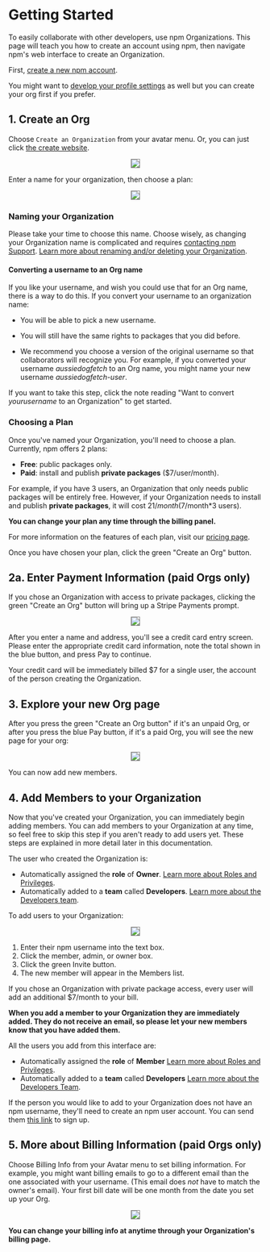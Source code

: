 <!--
title: QA-ORGS-2 - Getting Started
featured: true
-->

# Getting Started

To easily collaborate with other developers, use npm Organizations. This page will teach you how to create an account using npm, then navigate npm's web interface to create an Organization.

First, [create a new npm account](https://docs.npmjs.com/getting-started/installing-node). 

You might want to [develop your profile settings](https://docs.npmjs.com/getting-started/modifying_your_profile_from_command_line) as well but you can create your org first if you prefer. 

## 1. Create an Org

Choose `Create an Organization` from your avatar menu. Or, you can just click [the create website].

<div style="text-align: center;"><img src="/images/choosing-create-org-from-menu.png" style="border: 1px solid gray;"></div>

Enter a name for your organization, then choose a plan:

<div style="text-align: center;"><img src="/images/create-org.png" style="border: 1px solid gray;"></div>

### Naming your Organization
Please take your time to choose this name. Choose wisely, as changing your Organization name is complicated and requires [contacting npm Support]. 
[Learn more about renaming and/or deleting your Organization].

#### Converting a username to an Org name

If you like your username, and wish you could use that for an Org name, there is a way to do this. If you convert your username to an organization name:

* You will be able to pick a new username.

* You will still have the same rights to packages that you did before.

* We recommend you choose a version of the original username so that collaborators will recognize you. For example, if you converted your username _aussiedogfetch_ to an Org name, you might name your new username _aussiedogfetch-user_. 

If you want to take this step, click the note reading "Want to convert _yourusername_ to an Organization" to get started. 

### Choosing a Plan 

Once you've named your Organization, you'll need to choose a plan.
Currently, npm offers 2 plans:

  - **Free**: public packages only.
  - **Paid**: install and publish **private packages** ($7/user/month).

For example, if you have 3 users, an Organization that only needs public 
packages will be entirely free. However, if your Organization needs to
install and publish **private packages**, it will cost $21/month 
($7/month*3 users).

**You can change your plan any time through the billing panel.** 

For more information on the features of each plan, visit our [pricing page].

Once you have chosen your plan, click the green "Create an Org"
button.

## 2a. Enter Payment Information (paid Orgs only)

If you chose an Organization with access to private packages, clicking the
green "Create an Org" button will bring up a Stripe Payments
prompt. 

<div style="text-align: center;"><img src="/images/credit-card-address.png" style="border: 1px solid gray;"></div>

After you enter a name and address, you'll see a credit card entry screen. Please enter the appropriate credit card information, note the total shown in the blue button, and press Pay to continue.

Your credit card will be immediately billed $7 for a single user, the
account of the person creating the Organization.

## 3. Explore your new Org page

After you press the green "Create an Org button" if it's an unpaid Org, or after you press the blue Pay button, if it's a paid Org, you will see the new page for your org:

<div style="text-align: center;"><img src="/images/new-paid-org.png" style="border: 1px solid gray;"></div>

You can now add new members. 

## 4. Add Members to your Organization 

Now that you've created your Organization, you can immediately begin adding members. You can add members to your Organization at any time, so feel free to skip this step if you aren't ready to add users yet. These steps are explained in more detail later in this documentation.  

The user who created the Organization is:

- Automatically assigned the **role** of **Owner**. 
  [Learn more about Roles and Privileges].
- Automatically added to a **team** called **Developers**. 
  [Learn more about the Developers team].

To add users to your Organization: 

<div style="text-align: center;"><img src="/images/member-admin-owner-invite.png" style="border: 1px solid gray;"></div>

1. Enter their npm username into the text box.
2. Click the member, admin, or owner box.
3. Click the green Invite button.
4. The new member will appear in the Members list. 

If you chose an Organization with private package access, every user will add an additional $7/month to your bill.

**When you add a member to your Organization they are immediately added. They do not receive an email, so please let your new members know that you have added them.**

All the users you add from this interface are:

- Automatically assigned the **role** of **Member**
  [Learn more about Roles and Privileges].
- Automatically added to a **team** called **Developers**
  [Learn more about the Developers Team].

If the person you would like to add to your Organization does not have an
npm username, they'll need to create an npm user account. You can send them [this link][1] to sign up.

## 5. More about Billing Information (paid Orgs only)

Choose Billing Info from your Avatar menu to set billing information. For example, you might want billing emails to go to a different email than the one associated with your username. (This email does *not* have to match the owner's email). Your first bill date will be one month from the date you set up your Org. 

<div style="text-align: center;"><img src="/images/bill-summary.png" style="border: 1px solid gray;"></div>

**You can change your billing info at anytime through your Organization's
billing page.**

[the create website]: https://www.npmjs.com/org/create
[npm website]: https://www.npmjs.com
[pricing page]: https://www.npmjs.com/pricing
[contacting npm Support]: https://www.npmjs.com//support
[Learn more about Roles and Privileges]: /roles-and-privileges.md
[Learn more about the Developers Team]: /the-developers-team.md
[Learn more about migrating a user account]: /migrating-a-user-account.md
[Learn more about renaming and/or deleting your Organization]: renaming-and-or-deleting-an-org.md 
[1]: https://www.npmjs.com/signup

# 